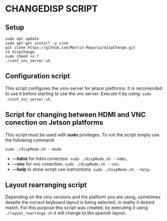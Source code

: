 # CHANGEDISP SCRIPT

## Setup
```
sudo apt update
sudo apt-get install -y vino
git clone https://github.com/Martin-Reparaz/dispChange.git
cd dispChange
sudo chmod +x *
./conf_vnc_server.sh
```
## Configuration script
This script configures the vino-server for jetson platforms. It is recomended to use it before starting to use the vnc server.
Execute it by using: `sudo ./conf_vnc_server.sh`.

## Script for changing between HDMI and VNC conection on Jetson platforms
This script must be used with **sudo** privileges.
To run the script simply use the following command:

`sudo ./dispMode.sh --mode`
- **--hdmi** for hdmi conection. `sudo ./dispMode.sh --hdmi`.
- **--vnc** for vnc conection. `sudo ./dispMode.sh --vnc`.
- **--help** to show script use instructions. `sudo ./dispMode.sh --help`.

## Layout rearranging script
Depending on the vino versions and the platform you are using, sometimes despite the correct keyboard layout is being selected, in reality it doesnt match.
For this purpose this script was created, by executing it using `./layout_rearrange.sh` it will change to the spanish layout.

